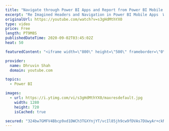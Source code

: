 ```yaml
---
title: "Navigate through Power BI Apps and Report from Power BI Mobile App"
excerpt: "Re Imagined Headers and Navigation in Power BI Mobile Apps  Welcome to one more Power BI session. During this session, we will be talking about the Power BI Mobile view experience for Power BI Apps and Power BI Report. Mostly we are accessing our Power BI Reports using Power BI Service. Power BI provides"
originalUrl: https://youtube.com/watch?v=s3gHdMthYX0
type: video
price: Free
length: PT9M8S
publishedDateTime: 2020-09-02T03:45:02Z
heat: 50

featuredContent: "<iframe width=\"800\" height=\"500\" frameborder=\"0\" src=\"https://www.youtube.com/embed/s3gHdMthYX0\" allow=\"accelerometer; autoplay; encrypted-media; gyroscope; picture-in-picture\" allowfullscreen></iframe>"

provider:
  name: Dhruvin Shah
  domain: youtube.com

topics:
  - Power BI

images:
  - url: https://i.ytimg.com/vi/s3gHdMthYX0/maxresdefault.jpg
    width: 1280
    height: 720
    isCached: true

secured: "324bw7GMFV4Bbcp9xd1DWCh3TGXYnjYT/vcIl85jh9cw9fDVAs7DUwyAr+ckN8Z7BdIQgseWGHvkdSJlb4Qd7YYGLKHXlW/LamDQJX9ffpQPSRKZnm1hp7b7YUNUQEwoKs88KOfu3+OFr5wTPqrFHKgR4SWfE/KCNfYs/ssnmStJCNCQ+klbWP/qqUYKNFVJgg+tuEaeifk1gsJBLrZ3WYhmqYUklaWI/IIbHuHyQr5DF//rTTtD56GlgrwmOUMqQVZ2b94hZGa6fgqlkHxl0BQwQZ89wv4sMuoZ9bBysGq8YpUinAT0AQDo2Ox50WQQVpHZM3OY/xGG/uGN0ORT7E4DEY2HHQc+wXxsH08mtjwtkr2WBFxlhn2rzMf7dFjRIcDoXjH7ImkvG2xK6MNNzIodaBB1ClwXdN4HZFS8fuc=;t7CP4BjHGpIiT2vbH3vHQA=="
---
```


